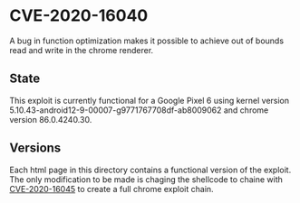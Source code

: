 # CVE-2020-16040
A bug in function optimization makes it possible to achieve out of bounds read and write in the chrome renderer. 

## State
This exploit is currently functional for a Google Pixel 6 using kernel version 5.10.43-android12-9-00007-g9771767708df-ab8009062 and chrome version 86.0.4240.30.

## Versions
Each html page in this directory contains a functional version of the exploit. The only modification to be made is chaging the shellcode to chaine with [CVE-2020-16045](../CVE-2020-16045/) to create a full chrome exploit chain. 